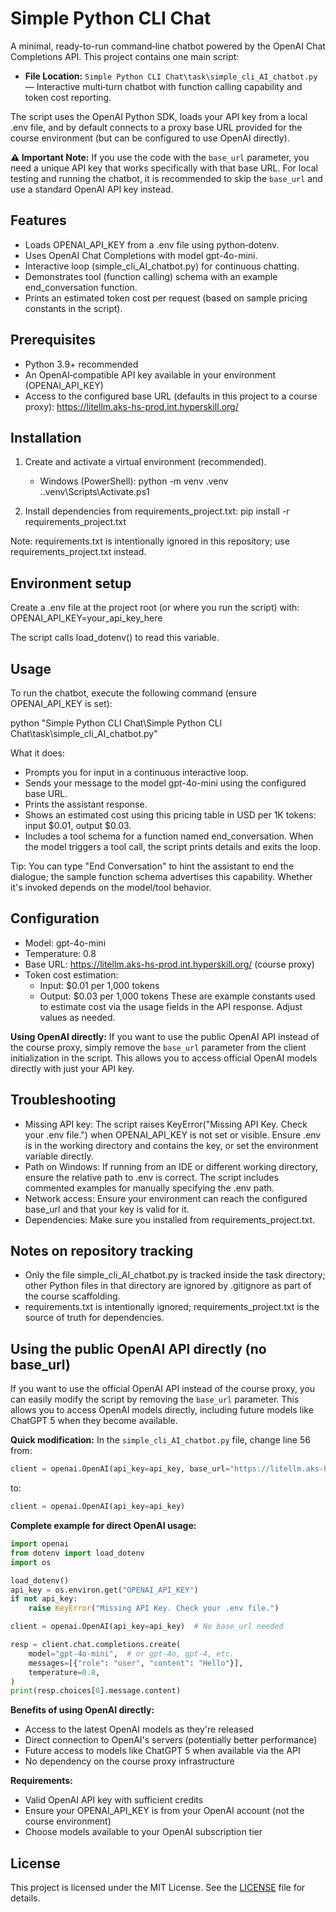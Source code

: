 # Simple Python CLI Chat

A minimal, ready-to-run command‑line chatbot powered by the OpenAI Chat Completions API. This project contains one main script:
- **File Location:** `Simple Python CLI Chat\task\simple_cli_AI_chatbot.py` — Interactive multi‑turn chatbot with function calling capability and token cost reporting.

The script uses the OpenAI Python SDK, loads your API key from a local .env file, and by default connects to a proxy base URL provided for the course environment (but can be configured to use OpenAI directly).

**⚠️ Important Note:** If you use the code with the `base_url` parameter, you need a unique API key that works specifically with that base URL. For local testing and running the chatbot, it is recommended to skip the `base_url` and use a standard OpenAI API key instead.


## Features
- Loads OPENAI_API_KEY from a .env file using python‑dotenv.
- Uses OpenAI Chat Completions with model gpt-4o-mini.
- Interactive loop (simple_cli_AI_chatbot.py) for continuous chatting.
- Demonstrates tool (function calling) schema with an example end_conversation function.
- Prints an estimated token cost per request (based on sample pricing constants in the script).


## Prerequisites
- Python 3.9+ recommended
- An OpenAI‑compatible API key available in your environment (OPENAI_API_KEY)
- Access to the configured base URL (defaults in this project to a course proxy):
  https://litellm.aks-hs-prod.int.hyperskill.org/


## Installation
1) Create and activate a virtual environment (recommended).
   - Windows (PowerShell):
     python -m venv .venv
     .\.venv\Scripts\Activate.ps1

2) Install dependencies from requirements_project.txt:
   pip install -r requirements_project.txt

Note: requirements.txt is intentionally ignored in this repository; use requirements_project.txt instead.


## Environment setup
Create a .env file at the project root (or where you run the script) with:
OPENAI_API_KEY=your_api_key_here

The script calls load_dotenv() to read this variable.


## Usage
To run the chatbot, execute the following command (ensure OPENAI_API_KEY is set):

python "Simple Python CLI Chat\Simple Python CLI Chat\task\simple_cli_AI_chatbot.py"

What it does:
- Prompts you for input in a continuous interactive loop.
- Sends your message to the model gpt-4o-mini using the configured base URL.
- Prints the assistant response.
- Shows an estimated cost using this pricing table in USD per 1K tokens: input $0.01, output $0.03.
- Includes a tool schema for a function named end_conversation. When the model triggers a tool call, the script prints details and exits the loop.

Tip: You can type "End Conversation" to hint the assistant to end the dialogue; the sample function schema advertises this capability. Whether it's invoked depends on the model/tool behavior.


## Configuration
- Model: gpt-4o-mini
- Temperature: 0.8
- Base URL: https://litellm.aks-hs-prod.int.hyperskill.org/ (course proxy)
- Token cost estimation:
  - Input: $0.01 per 1,000 tokens
  - Output: $0.03 per 1,000 tokens
  These are example constants used to estimate cost via the usage fields in the API response. Adjust values as needed.

**Using OpenAI directly:** If you want to use the public OpenAI API instead of the course proxy, simply remove the `base_url` parameter from the client initialization in the script. This allows you to access official OpenAI models directly with just your API key.


## Troubleshooting
- Missing API key: The script raises KeyError("Missing API Key. Check your .env file.") when OPENAI_API_KEY is not set or visible. Ensure .env is in the working directory and contains the key, or set the environment variable directly.
- Path on Windows: If running from an IDE or different working directory, ensure the relative path to .env is correct. The script includes commented examples for manually specifying the .env path.
- Network access: Ensure your environment can reach the configured base_url and that your key is valid for it.
- Dependencies: Make sure you installed from requirements_project.txt.


## Notes on repository tracking
- Only the file simple_cli_AI_chatbot.py is tracked inside the task directory; other Python files in that directory are ignored by .gitignore as part of the course scaffolding.
- requirements.txt is intentionally ignored; requirements_project.txt is the source of truth for dependencies.


## Using the public OpenAI API directly (no base_url)
If you want to use the official OpenAI API instead of the course proxy, you can easily modify the script by removing the `base_url` parameter. This allows you to access OpenAI models directly, including future models like ChatGPT 5 when they become available.

**Quick modification:** In the `simple_cli_AI_chatbot.py` file, change line 56 from:
```python
client = openai.OpenAI(api_key=api_key, base_url="https://litellm.aks-hs-prod.int.hyperskill.org/")
```
to:
```python
client = openai.OpenAI(api_key=api_key)
```

**Complete example for direct OpenAI usage:**
```python
import openai
from dotenv import load_dotenv
import os

load_dotenv()
api_key = os.environ.get("OPENAI_API_KEY")
if not api_key:
    raise KeyError("Missing API Key. Check your .env file.")

client = openai.OpenAI(api_key=api_key)  # No base_url needed

resp = client.chat.completions.create(
    model="gpt-4o-mini",  # or gpt-4o, gpt-4, etc.
    messages=[{"role": "user", "content": "Hello"}],
    temperature=0.8,
)
print(resp.choices[0].message.content)
```

**Benefits of using OpenAI directly:**
- Access to the latest OpenAI models as they're released
- Direct connection to OpenAI's servers (potentially better performance)
- Future access to models like ChatGPT 5 when available via the API
- No dependency on the course proxy infrastructure

**Requirements:**
- Valid OpenAI API key with sufficient credits
- Ensure your OPENAI_API_KEY is from your OpenAI account (not the course environment)
- Choose models available to your OpenAI subscription tier

## License
This project is licensed under the MIT License. See the [LICENSE](LICENSE) file for details.
